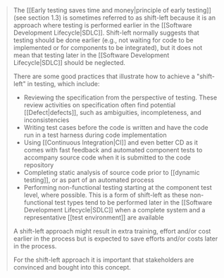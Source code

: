 > The [[Early testing saves time and money|principle of early testing]] (see section 1.3) is sometimes referred to as shift-left because it is an approach where testing is performed earlier in the [[Software Development Lifecycle|SDLC]]. Shift-left normally suggests that testing should be done earlier (e.g., not waiting for code to be implemented or for components to be integrated), but it does not mean that testing later in the [[Software Development Lifecycle|SDLC]] should be neglected.
>
> There are some good practices that illustrate how to achieve a "shift-left" in testing, which include:
> - Reviewing the specification from the perspective of testing. These review activities on specification often find potential [[Defect|defects]], such as ambiguities, incompleteness, and inconsistencies
> - Writing test cases before the code is written and have the code run in a test harness during code implementation
> - Using [[Continuous Integration|CI]] and even better CD as it comes with fast feedback and automated component tests to accompany source code when it is submitted to the code repository
> - Completing static analysis of source code prior to [[dynamic testing]], or as part of an automated process
> - Performing non-functional testing starting at the component test level, where possible. This is a form of shift-left as these non-functional test types tend to be performed later in the [[Software Development Lifecycle|SDLC]] when a complete system and a representative [[test environment]] are available
>
> A shift-left approach might result in extra training, effort and/or cost earlier in the process but is expected to save efforts and/or costs later in the process.
> 
> For the shift-left approach it is important that stakeholders are convinced and bought into this concept.